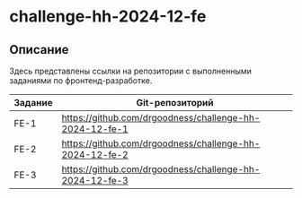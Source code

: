 # challenge-hh-2024-12-fe

## Описание
Здесь представлены ссылки на репозитории с выполненными заданиями по фронтенд-разработке.

| Задание | Git-репозиторий                                         |
|---------|---------------------------------------------------------|
| FE-1    | https://github.com/drgoodness/challenge-hh-2024-12-fe-1 |
| FE-2    | https://github.com/drgoodness/challenge-hh-2024-12-fe-2 |
| FE-3    | https://github.com/drgoodness/challenge-hh-2024-12-fe-3 |